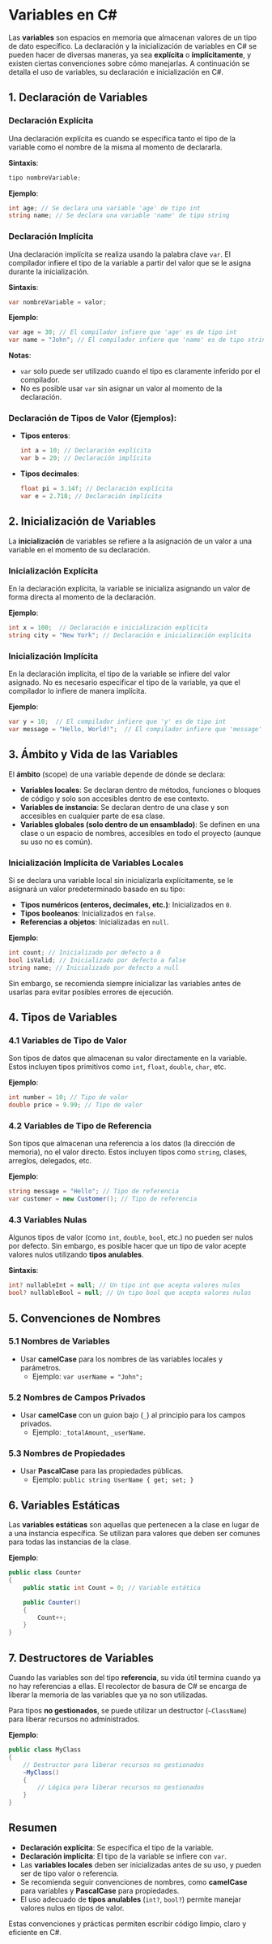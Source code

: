 ﻿# Variables en C#

Las **variables** son espacios en memoria que almacenan valores de un tipo de dato específico. La declaración y la inicialización de variables en C# se pueden hacer de diversas maneras, ya sea **explícita** o **implícitamente**, y existen ciertas convenciones sobre cómo manejarlas. A continuación se detalla el uso de variables, su declaración e inicialización en C#.

## 1. **Declaración de Variables**

### Declaración Explícita
Una declaración explícita es cuando se especifica tanto el tipo de la variable como el nombre de la misma al momento de declararla.

**Sintaxis**:
```csharp
tipo nombreVariable;
```

**Ejemplo**:
```csharp
int age; // Se declara una variable 'age' de tipo int
string name; // Se declara una variable 'name' de tipo string
```

### Declaración Implícita
Una declaración implícita se realiza usando la palabra clave `var`. El compilador infiere el tipo de la variable a partir del valor que se le asigna durante la inicialización.

**Sintaxis**:
```csharp
var nombreVariable = valor;
```

**Ejemplo**:
```csharp
var age = 30; // El compilador infiere que 'age' es de tipo int
var name = "John"; // El compilador infiere que 'name' es de tipo string
```

**Notas**:
- `var` solo puede ser utilizado cuando el tipo es claramente inferido por el compilador.
- No es posible usar `var` sin asignar un valor al momento de la declaración.
  
### Declaración de Tipos de Valor (Ejemplos):
- **Tipos enteros**:
  ```csharp
  int a = 10; // Declaración explícita
  var b = 20; // Declaración implícita
  ```

- **Tipos decimales**:
  ```csharp
  float pi = 3.14f; // Declaración explícita
  var e = 2.718; // Declaración implícita
  ```

## 2. **Inicialización de Variables**

La **inicialización** de variables se refiere a la asignación de un valor a una variable en el momento de su declaración.

### Inicialización Explícita
En la declaración explícita, la variable se inicializa asignando un valor de forma directa al momento de la declaración.

**Ejemplo**:
```csharp
int x = 100;  // Declaración e inicialización explícita
string city = "New York"; // Declaración e inicialización explícita
```

### Inicialización Implícita
En la declaración implícita, el tipo de la variable se infiere del valor asignado. No es necesario especificar el tipo de la variable, ya que el compilador lo infiere de manera implícita.

**Ejemplo**:
```csharp
var y = 10;  // El compilador infiere que 'y' es de tipo int
var message = "Hello, World!";  // El compilador infiere que 'message' es de tipo string
```

## 3. **Ámbito y Vida de las Variables**

El **ámbito** (scope) de una variable depende de dónde se declara:
- **Variables locales**: Se declaran dentro de métodos, funciones o bloques de código y solo son accesibles dentro de ese contexto.
- **Variables de instancia**: Se declaran dentro de una clase y son accesibles en cualquier parte de esa clase.
- **Variables globales (solo dentro de un ensamblado)**: Se definen en una clase o un espacio de nombres, accesibles en todo el proyecto (aunque su uso no es común).

### Inicialización Implícita de Variables Locales
Si se declara una variable local sin inicializarla explícitamente, se le asignará un valor predeterminado basado en su tipo:
- **Tipos numéricos (enteros, decimales, etc.)**: Inicializados en `0`.
- **Tipos booleanos**: Inicializados en `false`.
- **Referencias a objetos**: Inicializadas en `null`.

**Ejemplo**:
```csharp
int count; // Inicializado por defecto a 0
bool isValid; // Inicializado por defecto a false
string name; // Inicializado por defecto a null
```

Sin embargo, se recomienda siempre inicializar las variables antes de usarlas para evitar posibles errores de ejecución.

## 4. **Tipos de Variables**

### 4.1 **Variables de Tipo de Valor**
Son tipos de datos que almacenan su valor directamente en la variable. Estos incluyen tipos primitivos como `int`, `float`, `double`, `char`, etc.

**Ejemplo**:
```csharp
int number = 10; // Tipo de valor
double price = 9.99; // Tipo de valor
```

### 4.2 **Variables de Tipo de Referencia**
Son tipos que almacenan una referencia a los datos (la dirección de memoria), no el valor directo. Estos incluyen tipos como `string`, clases, arreglos, delegados, etc.

**Ejemplo**:
```csharp
string message = "Hello"; // Tipo de referencia
var customer = new Customer(); // Tipo de referencia
```

### 4.3 **Variables Nulas**
Algunos tipos de valor (como `int`, `double`, `bool`, etc.) no pueden ser nulos por defecto. Sin embargo, es posible hacer que un tipo de valor acepte valores nulos utilizando **tipos anulables**.

**Sintaxis**:
```csharp
int? nullableInt = null; // Un tipo int que acepta valores nulos
bool? nullableBool = null; // Un tipo bool que acepta valores nulos
```

## 5. **Convenciones de Nombres**

### 5.1 **Nombres de Variables**
- Usar **camelCase** para los nombres de las variables locales y parámetros.
  - Ejemplo: `var userName = "John";`
  
### 5.2 **Nombres de Campos Privados**
- Usar **camelCase** con un guion bajo (`_`) al principio para los campos privados.
  - Ejemplo: `_totalAmount`, `_userName`.

### 5.3 **Nombres de Propiedades**
- Usar **PascalCase** para las propiedades públicas.
  - Ejemplo: `public string UserName { get; set; }`

## 6. **Variables Estáticas**
Las **variables estáticas** son aquellas que pertenecen a la clase en lugar de a una instancia específica. Se utilizan para valores que deben ser comunes para todas las instancias de la clase.

**Ejemplo**:
```csharp
public class Counter
{
    public static int Count = 0; // Variable estática

    public Counter()
    {
        Count++;
    }
}
```

## 7. **Destructores de Variables**
Cuando las variables son del tipo **referencia**, su vida útil termina cuando ya no hay referencias a ellas. El recolector de basura de C# se encarga de liberar la memoria de las variables que ya no son utilizadas.

Para tipos **no gestionados**, se puede utilizar un destructor (`~ClassName`) para liberar recursos no administrados.

**Ejemplo**:
```csharp
public class MyClass
{
    // Destructor para liberar recursos no gestionados
    ~MyClass()
    {
        // Lógica para liberar recursos no gestionados
    }
}
```

## Resumen
- **Declaración explícita**: Se especifica el tipo de la variable.
- **Declaración implícita**: El tipo de la variable se infiere con `var`.
- Las **variables locales** deben ser inicializadas antes de su uso, y pueden ser de tipo valor o referencia.
- Se recomienda seguir convenciones de nombres, como **camelCase** para variables y **PascalCase** para propiedades.
- El uso adecuado de **tipos anulables** (`int?`, `bool?`) permite manejar valores nulos en tipos de valor.

Estas convenciones y prácticas permiten escribir código limpio, claro y eficiente en C#.